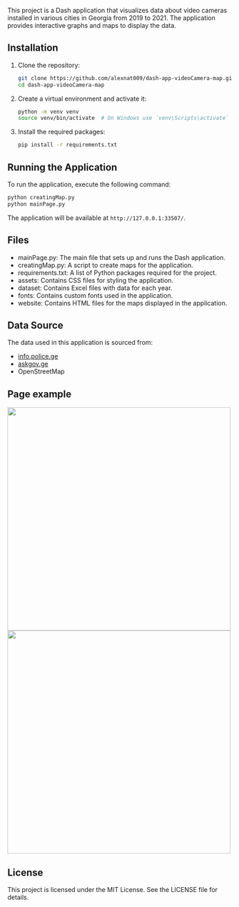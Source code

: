 This project is a Dash application that visualizes data about video cameras installed in various cities in Georgia from 2019 to 2021. The application provides interactive graphs and maps to display the data.

## Installation

1. Clone the repository:
    ```sh
    git clone https://github.com/alexnat009/dash-app-videoCamera-map.git
    cd dash-app-videoCamera-map
    ```

2. Create a virtual environment and activate it:
    ```sh
    python -m venv venv
    source venv/bin/activate  # On Windows use `venv\Scripts\activate`
    ```

3. Install the required packages:
    ```sh
    pip install -r requirements.txt
    ```

## Running the Application

To run the application, execute the following command:
```sh
python creatingMap.py
python mainPage.py
```

The application will be available at `http://127.0.0.1:33507/`.

## Files

- mainPage.py: The main file that sets up and runs the Dash application.
- creatingMap.py: A script to create maps for the application.
- requirements.txt: A list of Python packages required for the project.
- assets: Contains CSS files for styling the application.
- dataset: Contains Excel files with data for each year.
- fonts: Contains custom fonts used in the application.
- website: Contains HTML files for the maps displayed in the application.


## Data Source

The data used in this application is sourced from:
- [info.police.ge](https://info.police.ge/page?id=305)
- [askgov.ge](https://askgov.ge)
- OpenStreetMap

## Page example

<img src="https://github.com/user-attachments/assets/7460a2bb-895a-4560-a6c6-b8afe9e3aad1" width="500" height="500">
<img src="https://github.com/user-attachments/assets/c8714ef9-5422-4427-b0f0-7dc5666f0590" width="500" height="500">




## License

This project is licensed under the MIT License. See the LICENSE file for details.
